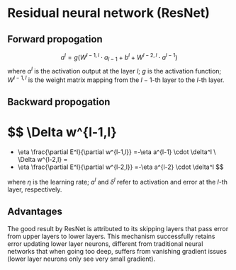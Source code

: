 # Residual neural network (ResNet)

## Forward propogation

$$
a^l=g(W^{l-1,l} \cdot a_{l-1} + b^l + W^{l-2,l} \cdot a^{l-1})
$$
where $a^l$ is the activation output at the layer $l$; $g$ is the activation function;  $W^{l-1,l}$ is the weight matrix mapping from the $l-1$-th layer to the $l$-th layer.

## Backward propogation

$$
\Delta w^{l-1,l}
=
- \eta \frac{\partial E^l}{\partial w^{l-1,l}}
=-\eta a^{l-1} \cdot \delta^l
\\
\Delta w^{l-2,l}
=
- \eta \frac{\partial E^l}{\partial w^{l-2,l}}
=-\eta a^{l-2} \cdot \delta^l
$$

where $\eta$ is the learning rate; $a^l$ and $\delta^l$ refer to activation and error at the $l$-th layer, respectively.

## Advantages

The good result by ResNet is attributed to its skipping layers that pass error from upper layers to lower layers.
This mechanism successfully retains error updating lower layer neurons, different from traditional neural networks that when going too deep, suffers from vanishing gradient issues (lower layer neurons only see very small gradient).
